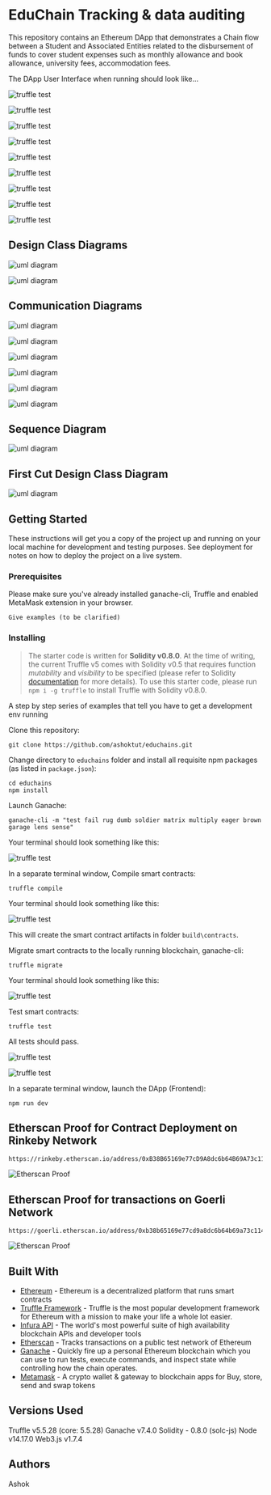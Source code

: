 # EduChain Tracking & data auditing

This repository contains an Ethereum DApp that demonstrates a Chain flow between a Student and Associated Entities related to the disbursement of funds to cover student expenses such as monthly allowance and book allowance, university fees, accommodation fees.

The DApp User Interface when running should look like...

![truffle test](images/1Landing.png)

![truffle test](images/2StudentApply.png)

![truffle test](images/3StudentRegister.png)

![truffle test](images/4StudentRent.png)

![truffle test](images/5StudentNsfas.png)

![truffle test](images/6StudentDashboard.png)

![truffle test](images/7UniDashboard.png)

![truffle test](images/8RentDashboard.png)

![truffle test](images/9NsfasDashboard.png)

## Design Class Diagrams

![uml diagram](images/diagrams/1.1DCD-Page-2.png)

![uml diagram](images/diagrams/1.1DCD-Page-3.png)

## Communication Diagrams

![uml diagram](images/diagrams/CD-Page-1.png)

![uml diagram](images/diagrams/CD-Page-2.png)

![uml diagram](images/diagrams/CD-Page-3.png)

![uml diagram](images/diagrams/CD-Page-4.png)

![uml diagram](images/diagrams/CD-Page-5.png)

![uml diagram](images/diagrams/CD-Page-6.png)

## Sequence Diagram

![uml diagram](images/diagrams/sq.png)

## First Cut Design Class Diagram

![uml diagram](images/diagrams/fcdcd.png)

## Getting Started

These instructions will get you a copy of the project up and running on your local machine for development and testing purposes. See deployment for notes on how to deploy the project on a live system.

### Prerequisites

Please make sure you've already installed ganache-cli, Truffle and enabled MetaMask extension in your browser.

```
Give examples (to be clarified)
```

### Installing

> The starter code is written for **Solidity v0.8.0**. At the time of writing, the current Truffle v5 comes with Solidity v0.5 that requires function *mutability* and *visibility* to be specified (please refer to Solidity [documentation](https://docs.soliditylang.org/en/v0.5.0/050-breaking-changes.html) for more details). To use this starter code, please run `npm i -g truffle` to install Truffle with Solidity v0.8.0.

A step by step series of examples that tell you have to get a development env running

Clone this repository:

```
git clone https://github.com/ashoktut/educhains.git
```

Change directory to ```educhains``` folder and install all requisite npm packages (as listed in ```package.json```):

```
cd educhains
npm install
```

Launch Ganache:

```
ganache-cli -m "test fail rug dumb soldier matrix multiply eager brown garage lens sense"
```

Your terminal should look something like this:

![truffle test](images/ganache-cli.png)

In a separate terminal window, Compile smart contracts:

```
truffle compile
```

Your terminal should look something like this:

![truffle test](images/truffle_compile.png)

This will create the smart contract artifacts in folder ```build\contracts```.

Migrate smart contracts to the locally running blockchain, ganache-cli:

```
truffle migrate
```

Your terminal should look something like this:

![truffle test](images/truffle_migrate.png)

Test smart contracts:

```
truffle test
```

All tests should pass.

![truffle test](images/truffle_test_1a.png)

![truffle test](images/truffle_test.png)

In a separate terminal window, launch the DApp (Frontend):

```
npm run dev
```

## Etherscan Proof for Contract Deployment on Rinkeby Network

```
https://rinkeby.etherscan.io/address/0xB38B65169e77cD9A8dc6b64B69A73c114512c003
```

![Etherscan Proof](images/etherscan.png)

## Etherscan Proof for transactions on Goerli Network

```
https://goerli.etherscan.io/address/0xb38b65169e77cd9a8dc6b64b69a73c114512c003
```

![Etherscan Proof](images/etherscangoerli.png)

## Built With

* [Ethereum](https://www.ethereum.org/) - Ethereum is a decentralized platform that runs smart contracts
* [Truffle Framework](http://truffleframework.com/) - Truffle is the most popular development framework for Ethereum with a mission to make your life a whole lot easier.
* [Infura API](https://www.infura.io/) - The world's most powerful suite of high availability blockchain APIs and developer tools
* [Etherscan](https://etherscan.io/) - Tracks transactions on a public test network of Ethereum
* [Ganache](https://trufflesuite.com/ganache/) - Quickly fire up a personal Ethereum blockchain which you can use to run tests, execute commands, and inspect state while controlling how the chain operates.
* [Metamask](https://metamask.io/) - A crypto wallet & gateway to blockchain apps for Buy, store, send and swap tokens

## Versions Used

Truffle v5.5.28 (core: 5.5.28)
Ganache v7.4.0
Solidity - 0.8.0 (solc-js)
Node v14.17.0
Web3.js v1.7.4

## Authors

Ashok
